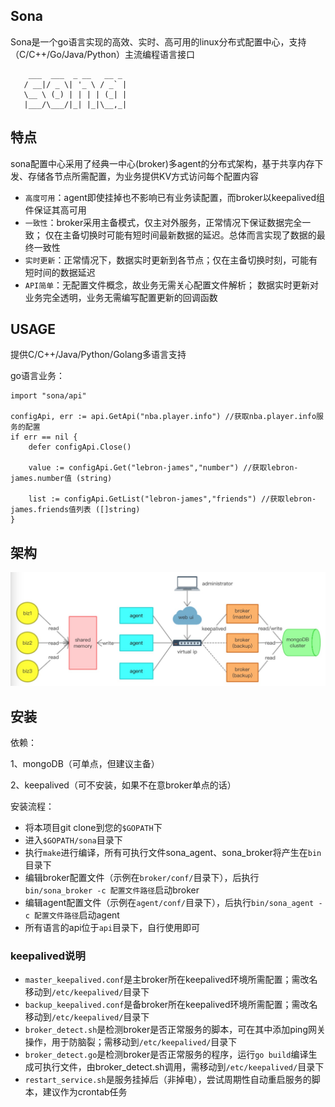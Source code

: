 ## Sona

Sona是一个go语言实现的高效、实时、高可用的linux分布式配置中心，支持（C/C++/Go/Java/Python）主流编程语言接口

```
    ___  ___  _ __   __ _ 
   / __|/ _ \| '_ \ / _` |
   \__ \ (_) | | | | (_| |   
   |___/\___/|_| |_|\__,_|   

```

## 特点

sona配置中心采用了经典一中心(broker)多agent的分布式架构，基于共享内存下发、存储各节点所需配置，为业务提供KV方式访问每个配置内容

- `高度可用`：agent即使挂掉也不影响已有业务读配置，而broker以keepalived组件保证其高可用
- `一致性`：broker采用主备模式，仅主对外服务，正常情况下保证数据完全一致；
仅在主备切换时可能有短时间最新数据的延迟。总体而言实现了数据的最终一致性
- `实时更新`：正常情况下，数据实时更新到各节点；仅在主备切换时刻，可能有短时间的数据延迟
- `API简单`：无配置文件概念，故业务无需关心配置文件解析；
数据实时更新对业务完全透明，业务无需编写配置更新的回调函数


## USAGE

提供C/C++/Java/Python/Golang多语言支持

go语言业务：

```
import "sona/api"

configApi, err := api.GetApi("nba.player.info") //获取nba.player.info服务的配置
if err == nil {
    defer configApi.Close()

    value := configApi.Get("lebron-james","number") //获取lebron-james.number值 (string)

    list := configApi.GetList("lebron-james","friends") //获取lebron-james.friends值列表 ([]string)
}
```

## 架构

![arch](tutorial/pictures/arch.jpg)

## 安装

依赖：

1、mongoDB（可单点，但建议主备）

2、keepalived（可不安装，如果不在意broker单点的话）

安装流程：

- 将本项目git clone到您的`$GOPATH`下
- 进入`$GOPATH/sona`目录下
- 执行`make`进行编译，所有可执行文件sona_agent、sona_broker将产生在`bin`目录下
- 编辑broker配置文件（示例在`broker/conf/`目录下），后执行`bin/sona_broker -c 配置文件路径`启动broker
- 编辑agent配置文件（示例在`agent/conf/`目录下），后执行`bin/sona_agent -c 配置文件路径`启动agent
- 所有语言的api位于`api`目录下，自行使用即可


### keepalived说明

- `master_keepalived.conf`是主broker所在keepalived环境所需配置；需改名移动到`/etc/keepalived/`目录下
- `backup_keepalived.conf`是备broker所在keepalived环境所需配置；需改名移动到`/etc/keepalived/`目录下
- `broker_detect.sh`是检测broker是否正常服务的脚本，可在其中添加ping网关操作，用于防脑裂；需移动到`/etc/keepalived/`目录下
- `broker_detect.go`是检测broker是否正常服务的程序，运行`go build`编译生成可执行文件，由broker_detect.sh调用，需移动到`/etc/keepalived/`目录下
- `restart_service.sh`是服务挂掉后（非掉电），尝试周期性自动重启服务的脚本，建议作为crontab任务
